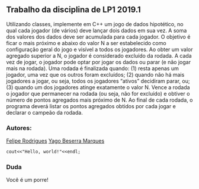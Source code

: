 ## Trabalho da disciplina de LP1 2019.1

Utilizando classes, implemente em C++ um jogo de dados hipotético, no qual cada
jogador (de vários) deve lançar dois dados em sua vez. A soma dos valores dos dados
deve ser acumulada para cada jogador. O objetivo é ficar o mais próximo e abaixo do
valor N a ser estabelecido como configuração geral do jogo e visível a todos os
jogadores. Ao obter um valor agregado superior a N, o jogador é considerado excluído
da rodada. A cada vez de jogar, o jogador pode optar por jogar os dados ou parar (e
não jogar mais na rodada). Uma rodada é finalizada quando: (1) resta apenas um
jogador, uma vez que os outros foram excluídos; (2) quando não há mais jogadores a
jogar, ou seja, todos os jogadores “ativos” decidiram parar, ou; (3) quando um dos
jogadores atinge exatamente o valor N. Vence a rodada o jogador que permanecer na
rodada (ou seja, não for excluído) e obtiver o número de pontos agregados mais
próximo de N. Ao final de cada rodada, o programa deverá listar os pontos agregados
obtidos por cada jogar e declarar o campeão da rodada.

### Autores:

[Felipe Rodrigues](https://github.com/felipekjr)
[Yago Beserra Marques](https://github.com/yagobmarques)

```markdown
cout<<"Hello, world!"<<endl;
```
### Duda
Você é um porre!
